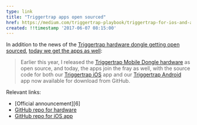 ```yaml
---
type: link
title: "Triggertrap apps open sourced"
href: https://medium.com/triggertrap-playbook/triggertrap-for-ios-and-android-is-now-open-source-a194350e9cfc
created: !!timestamp '2017-06-07 08:15:00'
---
```

In addition to the news of the [Triggertrap hardware dongle getting open sourced][2], [today we get the apps as well][4]:

> Earlier this year, I released the [Triggertrap Mobile Dongle hardware][1] as open source, and today, the apps join the fray as well, with the source code for both our [Triggertrap iOS][3] app and our [Triggertrap Android][5] app now available for download from GitHub.

Relevant links:
* [Official announcement][6]
* [GitHub repo for hardware][1]
* [GitHub repo for iOS app][5]

[1]: https://github.com/Triggertrap/mobile-dongle
[2]: //oyam.ca/blog/2017/05/triggertap/
[3]: https://github.com/Triggertrap/triggertrap-ios
[4]: https://medium.com/triggertrap-playbook/triggertrap-for-ios-and-android-is-now-open-source-a194350e9cfc
[5]: https://github.com/Triggertrap/triggertrap-android
